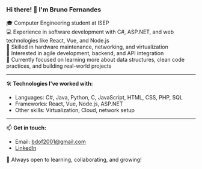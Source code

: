 ### Hi there! 👋 I'm Bruno Fernandes

🎓 Computer Engineering student at ISEP  
💻 Experience in software development with C#, ASP.NET, and web technologies like React, Vue, and Node.js  
🔧 Skilled in hardware maintenance, networking, and virtualization  
📍 Interested in agile development, backend, and API integration  
🌱 Currently focused on learning more about data structures, clean code practices, and building real-world projects

---

🛠️ **Technologies I've worked with:**
- Languages: C#, Java, Python, C, JavaScript, HTML, CSS, PHP, SQL  
- Frameworks: React, Vue, Node.js, ASP.NET  
- Other skills: Virtualization, Cloud, network setup

---

📫 **Get in touch:**
- Email: bdof2001@gmail.com  
- [LinkedIn](https://www.linkedin.com/in/bdof2001) 

🚀 Always open to learning, collaborating, and growing!
